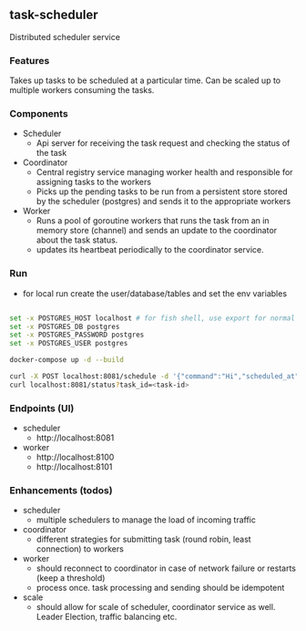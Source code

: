 ## task-scheduler
Distributed scheduler service

### Features
Takes up tasks to be scheduled at a particular time. Can be scaled up to multiple workers consuming the tasks.

### Components
- Scheduler 
    - Api server for receiving the task request and checking the status of the task
- Coordinator
    - Central registry service managing worker health and responsible for assigning tasks to the workers
    - Picks up the pending tasks to be run from a persistent store stored by the scheduler (postgres) and sends it to the appropriate workers
- Worker
    - Runs a pool of goroutine workers that runs the task from an in memory store (channel) and sends an update to the coordinator about the task status.
    - updates its heartbeat periodically to the coordinator service.

### Run
- for local run create the user/database/tables and set the env variables
```bash

set -x POSTGRES_HOST localhost # for fish shell, use export for normal bash
set -x POSTGRES_DB postgres
set -x POSTGRES_PASSWORD postgres
set -x POSTGRES_USER postgres
```

```bash
docker-compose up -d --build

curl -X POST localhost:8081/schedule -d '{"command":"Hi","scheduled_at":"2023-12-25T22:34:00+05:30"}'
curl localhost:8081/status?task_id=<task-id>
```

### Endpoints (UI)
- scheduler
    - http://localhost:8081
- worker
    - http://localhost:8100
    - http://localhost:8101


### Enhancements (todos)
- scheduler
    - multiple schedulers to manage the load of incoming traffic
- coordinator
    - different strategies for submitting task (round robin, least connection) to workers
- worker
    - should reconnect to coordinator in case of network failure or restarts (keep a threshold)
    - process once. task processing and sending should be idempotent
- scale
    - should allow for scale of scheduler, coordinator service as well. Leader Election, traffic balancing etc.